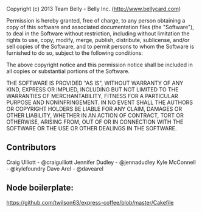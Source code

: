 Copyright (c) 2013 Team Belly - Belly Inc. (http://www.bellycard.com)

Permission is hereby granted, free of charge, to any person obtaining a copy of this software and associated documentation files (the "Software"), to deal in the Software without restriction, including without limitation the rights to use, copy, modify, merge, publish, distribute, sublicense, and/or sell copies of the Software, and to permit persons to whom the Software is furnished to do so, subject to the following conditions:

The above copyright notice and this permission notice shall be included in all copies or substantial portions of the Software.

THE SOFTWARE IS PROVIDED "AS IS", WITHOUT WARRANTY OF ANY KIND, EXPRESS OR IMPLIED, INCLUDING BUT NOT LIMITED TO THE WARRANTIES OF MERCHANTABILITY, FITNESS FOR A PARTICULAR PURPOSE AND NONINFRINGEMENT. IN NO EVENT SHALL THE AUTHORS OR COPYRIGHT HOLDERS BE LIABLE FOR ANY CLAIM, DAMAGES OR OTHER LIABILITY, WHETHER IN AN ACTION OF CONTRACT, TORT OR OTHERWISE, ARISING FROM, OUT OF OR IN CONNECTION WITH THE SOFTWARE OR THE USE OR OTHER DEALINGS IN THE SOFTWARE.

Contributors
------------
Craig Ulliott   - @craigulliott
Jennifer Dudley - @jennadudley
Kyle McConnell  - @kylefoundry
Dave Arel       - @davearel


Node boilerplate:
-----------------
https://github.com/twilson63/express-coffee/blob/master/Cakefile
